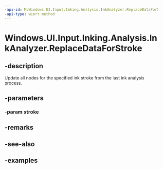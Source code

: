 ```yaml
---
-api-id: M:Windows.UI.Input.Inking.Analysis.InkAnalyzer.ReplaceDataForStroke(Windows.UI.Input.Inking.InkStroke)
-api-type: winrt method
---
```


<!-- Method syntax.
public void InkAnalyzer.ReplaceDataForStroke(InkStroke stroke)
-->

# Windows.UI.Input.Inking.Analysis.InkAnalyzer.ReplaceDataForStroke


## -description

Update all nodes for the specified ink stroke from the last ink analysis process.

## -parameters

### -param stroke

## -remarks

## -see-also

## -examples

